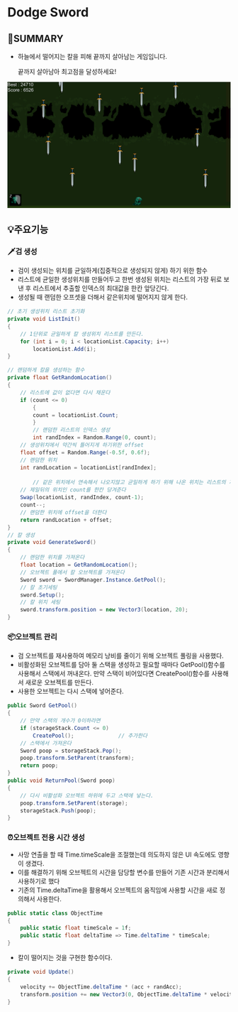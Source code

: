 # Dodge Sword

## 📖SUMMARY

- 하늘에서 떨어지는 칼을 피해 끝까지 살아남는 게임입니다.
    
    끝까지 살아남아 최고점을 달성하세요!
    

![dodgeSword게임_시작.png](Dodge%20Sword%20ba2f0c024cf4432f91602c95cdd9ed6b/dodgeSword%25EA%25B2%258C%25EC%259E%2584_%25EC%258B%259C%25EC%259E%2591.png)

## 💡주요기능

### 🗡️검 생성

- 검이 생성되는 위치를 균일하게(집중적으로 생성되지 않게) 하기 위한 함수
- 리스트에 균일한 생성위치를 만들어두고 한번 생성된 위치는 리스트의 가장 뒤로 보낸 후 리스트에서 추출할 인덱스의 최대값을 한칸 앞당긴다.
- 생성될 때 랜덤한 오프셋을 더해서 같은위치에 떨어지지 않게 한다.

```csharp
// 초기 생성위치 리스트 초기화
private void ListInit()
{
    // 1단위로 균일하게 칼 생성위치 리스트를 만든다.
    for (int i = 0; i < locationList.Capacity; i++)
        locationList.Add(i);
}
```

```csharp
// 랜덤하게 칼을 생성하는 함수
private float GetRandomLocation()
{
    // 리스트에 값이 없다면 다시 채운다
    if (count <= 0)
        {
        count = locationList.Count;
        }
        // 랜덤한 리스트의 인덱스 생성
        int randIndex = Random.Range(0, count);
    // 생성위치에서 약간씩 틀어지게 하기위한 offset
    float offset = Random.Range(-0.5f, 0.6f);
    // 랜덤한 위치
    int randLocation = locationList[randIndex];
    
        // 같은 위치에서 연속해서 나오지않고 균일하게 하기 위해 나온 위치는 리스트의 제일뒤로 보내고 
    // 제일뒤의 위치인 count를 한칸 당겨준다
    Swap(locationList, randIndex, count-1);
    count--;
    // 랜덤한 위치에 offset을 더한다
    return randLocation + offset;
}
// 칼 생성
private void GenerateSword()
{
    // 랜덤한 위치를 가져온다
    float location = GetRandomLocation();
    // 오브젝트 풀에서 칼 오브젝트를 가져온다
    Sword sword = SwordManager.Instance.GetPool();
    // 칼 초기세팅
    sword.Setup();
    // 칼 위치 세팅
    sword.transform.position = new Vector3(location, 20);
}
```

### 📦오브젝트 관리

- 검 오브젝트를 재사용하여 메모리 낭비를 줄이기 위해 오브젝트 풀링을 사용했다.
- 비활성화된 오브젝트를 담아 둘 스택을 생성하고 필요할 때마다 GetPool()함수를 사용해서 스택에서 꺼내온다. 만약 스택이 비어있다면 CreatePool()함수를 사용해서 새로운 오브젝트를 만든다.
- 사용한 오브젝트는 다시 스택에 넣어준다.

```csharp
public Sword GetPool()
{
    // 만약 스택의 개수가 0이하라면
    if (storageStack.Count <= 0)
        CreatePool();              // 추가한다
    // 스택에서 가져온다
    Sword poop = storageStack.Pop();
    poop.transform.SetParent(transform);
    return poop;
}
public void ReturnPool(Sword poop)
{
    // 다시 비활성화 오브젝트 하위에 두고 스택에 넣는다.
    poop.transform.SetParent(storage);
    storageStack.Push(poop);
}
```

### ⏰오브젝트 전용 시간 생성

- 사망 연출을 할 때 Time.timeScale을 조절했는데 의도하지 않은 UI 속도에도 영향이 생겼다.
- 이를 해결하기 위해 오브젝트의 시간을 담당할 변수를 만들어 기존 시간과 분리해서 사용하기로 했다
- 기존의 Time.deltaTime을 활용해서 오브젝트의 움직임에 사용할 시간을 새로 정의해서 사용한다.

```csharp
public static class ObjectTime 
{
    public static float timeScale = 1f;
    public static float deltaTime => Time.deltaTime * timeScale;
}
```

- 칼이 떨어지는 것을 구현한 함수이다.
```csharp
private void Update()
{
    velocity += ObjectTime.deltaTime * (acc + randAcc);
    transform.position += new Vector3(0, ObjectTime.deltaTime * velocity, 0);
}
```